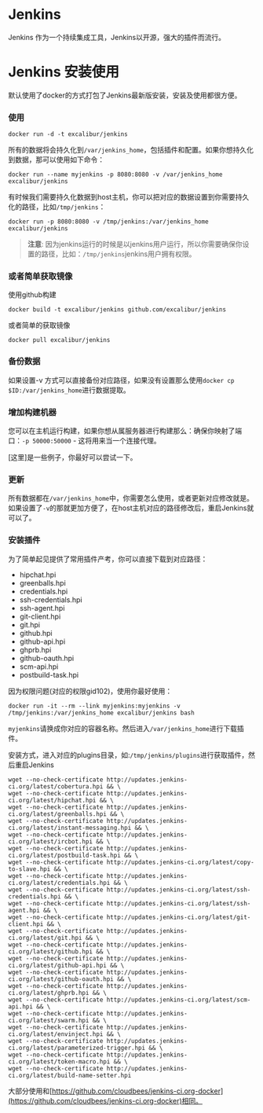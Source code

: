 # Jenkins

Jenkins 作为一个持续集成工具，Jenkins以开源，强大的插件而流行。

# Jenkins 安装使用

默认使用了docker的方式打包了Jenkins最新版安装，安装及使用都很方便。

### 使用

	docker run -d -t excalibur/jenkins

所有的数据将会持久化到`/var/jenkins_home`，包括插件和配置。如果你想持久化到数据，那可以使用如下命令：

	docker run --name myjenkins -p 8080:8080 -v /var/jenkins_home excalibur/jenkins
	
有时候我们需要持久化数据到host主机，你可以把对应的数据设置到你需要持久化的路径，比如`/tmp/jenkins`：

	docker run -p 8080:8080 -v /tmp/jenkins:/var/jenkins_home excalibur/jenkins

> **注意**: 因为jenkins运行的时候是以jenkins用户运行，所以你需要确保你设置的路径，比如：`/tmp/jenkins`jenkins用户拥有权限。

### 或者简单获取镜像

使用github构建
	
	docker build -t excalibur/jenkins github.com/excalibur/jenkins

或者简单的获取镜像

	docker pull excalibur/jenkins

### 备份数据

如果设置-v 方式可以直接备份对应路径，如果没有设置那么使用`docker cp $ID:/var/jenkins_home`进行数据提取。

### 增加构建机器

您可以在主机运行构建，如果你想从属服务器进行构建那么：确保你映射了端口：`-p 50000:50000` - 这将用来当一个连接代理。 

[这里]是一些例子，你最好可以尝试一下。

### 更新

所有数据都在`/var/jenkins_home`中，你需要怎么使用，或者更新对应修改就是。如果设置了`-v`的那就更加方便了，在host主机对应的路径修改后，重启Jenkins就可以了。

### 安装插件

为了简单起见提供了常用插件产考，你可以直接下载到对应路径：

 * hipchat.hpi
 * greenballs.hpi
 * credentials.hpi
 * ssh-credentials.hpi
 * ssh-agent.hpi
 * git-client.hpi
 * git.hpi
 * github.hpi
 * github-api.hpi
 * ghprb.hpi
 * github-oauth.hpi
 * scm-api.hpi
 * postbuild-task.hpi

因为权限问题(对应的权限gid102)，使用你最好使用：

	docker run -it --rm --link myjenkins:myjenkins -v /tmp/jenkins:/var/jenkins_home excalibur/jenkins bash

`myjenkins`请换成你对应的容器名称。然后进入`/var/jenkins_home`进行下载插件。

安装方式，进入对应的plugins目录，如:`/tmp/jenkins/plugins`进行获取插件，然后重启Jenkins

	wget --no-check-certificate http://updates.jenkins-ci.org/latest/cobertura.hpi && \
	wget --no-check-certificate http://updates.jenkins-ci.org/latest/hipchat.hpi && \
	wget --no-check-certificate http://updates.jenkins-ci.org/latest/greenballs.hpi && \
	wget --no-check-certificate http://updates.jenkins-ci.org/latest/instant-messaging.hpi && \
	wget --no-check-certificate http://updates.jenkins-ci.org/latest/ircbot.hpi && \
	wget --no-check-certificate http://updates.jenkins-ci.org/latest/postbuild-task.hpi && \
	wget --no-check-certificate http://updates.jenkins-ci.org/latest/copy-to-slave.hpi && \
	wget --no-check-certificate http://updates.jenkins-ci.org/latest/credentials.hpi && \
	wget --no-check-certificate http://updates.jenkins-ci.org/latest/ssh-credentials.hpi && \
	wget --no-check-certificate http://updates.jenkins-ci.org/latest/ssh-agent.hpi && \
	wget --no-check-certificate http://updates.jenkins-ci.org/latest/git-client.hpi && \
	wget --no-check-certificate http://updates.jenkins-ci.org/latest/git.hpi && \
	wget --no-check-certificate http://updates.jenkins-ci.org/latest/github.hpi && \
	wget --no-check-certificate http://updates.jenkins-ci.org/latest/github-api.hpi && \
	wget --no-check-certificate http://updates.jenkins-ci.org/latest/github-oauth.hpi && \
	wget --no-check-certificate http://updates.jenkins-ci.org/latest/ghprb.hpi && \
	wget --no-check-certificate http://updates.jenkins-ci.org/latest/scm-api.hpi && \
	wget --no-check-certificate http://updates.jenkins-ci.org/latest/swarm.hpi && \
	wget --no-check-certificate http://updates.jenkins-ci.org/latest/envinject.hpi && \
	wget --no-check-certificate http://updates.jenkins-ci.org/latest/parameterized-trigger.hpi && \
	wget --no-check-certificate http://updates.jenkins-ci.org/latest/token-macro.hpi && \
	wget --no-check-certificate http://updates.jenkins-ci.org/latest/build-name-setter.hpi 

大部分使用和[https://github.com/cloudbees/jenkins-ci.org-docker](https://github.com/cloudbees/jenkins-ci.org-docker)相同。
